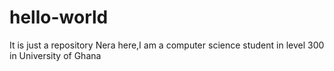 # hello-world
It is just a repository
  Nera here,I am a computer science student in level 300 in University of Ghana
